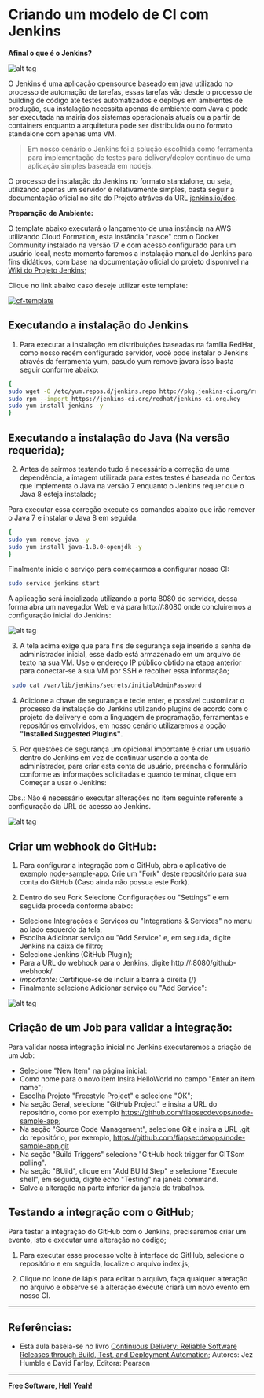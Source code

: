 # Criando um modelo de CI com Jenkins

**Afinal o que é o Jenkins?**

![alt tag](https://github.com/fiapsecdevops/classroom/raw/master/labs/images/1.1.0-jenkins.png)

O Jenkins é uma aplicação opensource baseado em java utilizado no processo de automação de tarefas, essas tarefas vão desde o processo de building de código até testes automatizados e deploys em ambientes de produção, sua instalação necessita apenas de ambiente com Java e pode ser executada na mairia dos sistemas operacionais atuais ou a partir de containers enquanto a arquitetura pode ser distribuida ou no formato standalone com apenas uma VM.

> Em nosso cenário o Jenkins foi a solução escolhida como ferramenta para implementação de testes para delivery/deploy continuo de uma aplicação simples baseada em nodejs.

O processo de instalação do Jenkins no formato standalone, ou seja, utilizando apenas um servidor é relativamente simples,
basta seguir a documentação oficial no site do Projeto atráves da URL [jenkins.io/doc](https://jenkins.io/doc/book/getting-started/installing/).

**Preparação de Ambiente:**

O template abaixo executará o lançamento de uma instância na AWS utilizando Cloud Formation, esta instância "nasce" com o Docker Community instalado na versão 17 e com acesso configurado para um usuário local, neste momento faremos a instalação manual do Jenkins para fins didáticos, com base na documentação oficial do projeto disponível na [Wiki do Projeto Jenkins](https://wiki.jenkins.io/display/JENKINS/Installing+Jenkins+on+Red+Hat+distributions);


Clique no link abaixo caso deseje utilizar este template:

[![cf-template](https://s3.amazonaws.com/cloudformation-examples/cloudformation-launch-stack.png)](https://console.aws.amazon.com/cloudformation/home?region=us-east-2#/stacks/new?stackName=sandboxDocker&templateURL=https://s3.us-east-2.amazonaws.com/cf-templates-fiaplabs/dockermachine-aws-tmpl.json)

## Executando a instalação do Jenkins

1. Para executar a instalação em distribuições baseadas na família RedHat, como nosso recém configurado servidor, você
pode instalar o Jenkins através da ferramenta yum, pasudo yum remove javara isso basta seguir conforme abaixo:

```sh
{
sudo wget -O /etc/yum.repos.d/jenkins.repo http://pkg.jenkins-ci.org/redhat/jenkins.repo
sudo rpm --import https://jenkins-ci.org/redhat/jenkins-ci.org.key
sudo yum install jenkins -y
}
```

## Executando a instalação do Java (Na versão requerida);

2. Antes de sairmos testando tudo é necessário a correção de uma dependência, a imagem utilizada para estes testes é baseada no Centos que implementa o Java na versão 7 enquanto o Jenkins requer que o Java 8 esteja instalado;

Para executar essa correção execute os comandos abaixo que irão remover o Java 7 e instalar o Java 8 em seguida:

```sh
{
sudo yum remove java -y
sudo yum install java-1.8.0-openjdk -y
}
```

Finalmente inicie o serviço para começarmos a configurar nosso CI:

```sh
sudo service jenkins start
```

A aplicação será incializada utilizando a porta 8080 do servidor, dessa forma abra um navegador Web e vá para
http://:8080 onde concluiremos a configuração inicial do Jenkins:

![alt tag](https://github.com/fiapsecdevops/classroom/raw/master/labs/images/1.1.1-jenkins.png)

3. A tela acima exige que para fins de segurança seja inserido a senha de administrador inicial, esse dado está armazenado
em um arquivo de texto na sua VM. Use o endereço IP público obtido na etapa anterior para conectar-se à sua VM por SSH
e recolher essa informação;

```sh
 sudo cat /var/lib/jenkins/secrets/initialAdminPassword
```

4. Adicione a chave de segurança e tecle enter, é possível customizar o processo de instalação do Jenkins utilizando
plugins de acordo com o projeto de delivery e com a linguagem de programação, ferramentas e repositórios envolvidos,
em nosso cenário utilizaremos a opção **"Installed Suggested Plugins"**.

5. Por questões de segurança um opicional importante é criar um usuário dentro do Jenkins em vez de continuar usando a
conta de administrador, para criar esta conta de usuário, preencha o formulário conforme as informações solicitadas e quando terminar, clique em Começar a usar o Jenkins:

Obs.: Não é necessário executar alterações no item seguinte referente a configuração da URL de acesso ao Jenkins.

![alt tag](https://github.com/fiapsecdevops/classroom/raw/master/labs/images/1.1.2-jenkins.png)

## Criar um webhook do GitHub:

1. Para configurar a integração com o GitHub, abra o aplicativo de exemplo [node-sample-app](https://github.com/fiapsecdevops/node-sample-app). Crie um "Fork" deste repositório para sua conta do GitHub (Caso ainda não possua este Fork).

2. Dentro do seu Fork Selecione Configurações ou "Settings" e em seguida proceda conforme abaixo: 

- Selecione Integrações e Serviços ou "Integrations & Services" no menu ao lado esquerdo da tela;
- Escolha Adicionar serviço ou "Add Service" e, em seguida, digite Jenkins na caixa de filtro;
- Selecione Jenkins (GitHub Plugin);
- Para a URL do webhook para o Jenkins, digite http://<publicIP>:8080/github-webhook/.
- *importante:* Certifique-se de incluir a barra à direita (/)
- Finalmente selecione Adicionar serviço ou "Add Service":

![alt tag](https://github.com/fiapsecdevops/classroom/raw/master/labs/images/1.2.1-jenkins.png)


## Criação de um Job para validar a integração:

Para validar nossa integração inicial no Jenkins executaremos a criação de um Job:

- Selecione "New Item" na página inicial:
- Como nome para o novo item Insira HelloWorld no campo "Enter an item name";
- Escolha Projeto "Freestyle Project" e selecione "OK";
- Na seção Geral, selecione "GitHub Project" e insira a URL do repositório, como por exemplo https://github.com/fiapsecdevops/node-sample-app;
- Na seção "Source Code Management", selecione Git e insira a URL .git do repositório, por exemplo, https://github.com/fiapsecdevops/node-sample-app.git
- Na seção "Build Triggers" selecione "GitHub hook trigger for GITScm polling".
- Na seção "BUild", clique em "Add BUild Step" e selecione "Execute shell", em seguida, digite echo "Testing" na janela  command.
- Salve a alteração na parte inferior da janela de trabalhos.

## Testando a integração com o GitHub;

Para testar a integração do GitHub com o Jenkins, precisaremos criar um evento, isto é executar uma alteração no código;

1. Para executar esse processo volte à interface do GitHub, selecione o repositório e em seguida, localize o arquivo
index.js;

2. Clique no ícone de lápis para editar o arquivo, faça qualquer alteração no arquivo e observe se a alteração execute criará um novo evento em nosso CI.

---

## Referências:

 - Esta aula baseia-se no livro [Continuous Delivery: Reliable Software Releases through Build, Test, and Deployment Automation](https://www.pearson.com/us/higher-education/program/Humble-Continuous-Delivery-Reliable-Software-Releases-through-Build-Test-and-Deployment-Automation/PGM249879.html); 
Autores: Jez Humble e David Farley, Editora: Pearson

---

**Free Software, Hell Yeah!**
